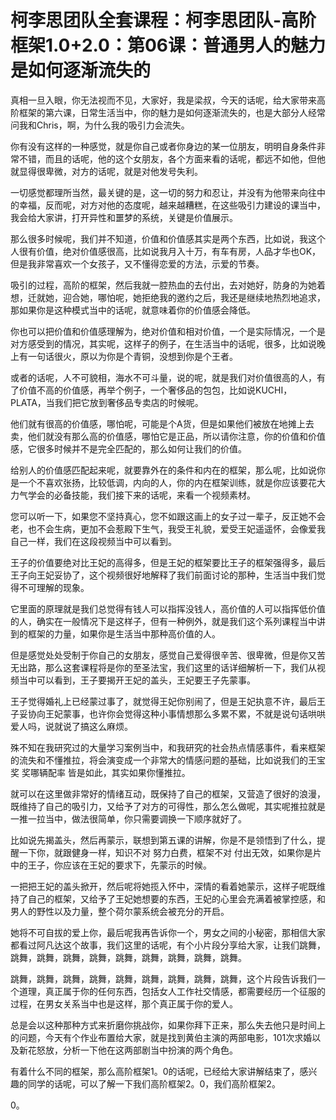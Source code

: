 # 柯李思团队全套课程：柯李思团队-高阶框架1.0+2.0：第06课：普通男人的魅力是如何逐渐流失的

真相一旦入眼，你无法视而不见，大家好，我是梁叔，今天的话呢，给大家带来高阶框架的第六课，日常生活当中，你的魅力是如何逐渐流失的，也是大部分人经常问我和Chris，啊，为什么我的吸引力会流失。

你有没有这样的一种感觉，就是你自己或者你身边的某一位朋友，明明自身条件非常不错，而且的话呢，他的这个女朋友，各个方面来看的话呢，都远不如他，但他就显得很卑微，对方的话呢，就是对他发号失利。

一切感觉都理所当然，最关键的是，这一切的努力和忍让，并没有为他带来向往中的幸福，反而呢，对方对他的态度呢，越来越糟糕，在这些吸引力建设的课当中，我会给大家讲，打开异性和噩梦的系统，关键是价值展示。

那么很多时候呢，我们并不知道，价值和价值感其实是两个东西，比如说，我这个人很有价值，绝对价值感很高，比如说我月入十万，有车有房，人品才华也OK，但是我非常喜欢一个女孩子，又不懂得恋爱的方法，示爱的节奏。

吸引的过程，高阶的框架，然后我就一腔热血的去付出，去对她好，防身的为她着想，迁就她，迎合她，哪怕呢，她拒绝我的邀约之后，我还是继续地热烈地追求，那如果你是这种模式当中的话呢，就意味着你的价值感会降低。

你也可以把价值和价值感理解为，绝对价值和相对价值，一个是实际情况，一个是对方感受到的情况，其实呢，这样子的例子，在生活当中的话呢，很多，比如说晚上有一句话很火，原以为你是个青铜，没想到你是个王者。

或者的话呢，人不可貌相，海水不可斗量，说的呢，就是我们对价值很高的人，有了价值不高的价值感，再举个例子，一个奢侈品的包包，比如说KUCHI，PLATA，当我们把它放到奢侈品专卖店的时候呢。

他们就有很高的价值感，哪怕呢，可能是个A货，但是如果他们被放在地摊上去卖，他们就没有那么高的价值感，哪怕它是正品，所以请你注意，你的价值和价值感，它很多时候并不是完全匹配的，那么如何让我们的价值。

给别人的价值感匹配起来呢，就要靠外在的条件和内在的框架，那么呢，比如说你是一个不喜欢张扬，比较低调，内向的人，你的内在框架训练，就是你应该要花大力气学会的必备技能，我们接下来的话呢，来看一个视频素材。

您可以听一下，如果您不坚持真心，您不如跟这画上的女子过一辈子，反正她不会老，也不会生病，更加不会惹殿下生气，我受王礼貌，爱受王妃遥遥怀，会像爱我自己一样，我们在这段视频当中可以看到。

王子的价值要绝对比王妃的高得多，但是王妃的框架要比王子的框架强得多，最后王子向王妃妥协了，这个视频很好地解释了我们前面讨论的那种，生活当中我们觉得不可理解的现象。

它里面的原理就是我们总觉得有钱人可以指挥没钱人，高价值的人可以指挥低价值的人，确实在一般情况下是这样子，但有一种例外，就是我们这个系列课程当中讲到的框架的力量，如果你是生活当中那种高价值的人。

但是感觉处处受制于你自己的女朋友，感觉自己爱得很辛苦、很卑微，但是你又苦无出路，那么这套课程将是你的至圣法宝，我们这里的话详细解析一下，我们从视频当中可以看到，王子要揭开王妃的盖头，王妃要王子先蒙事。

王子觉得婚礼上已经蒙过事了，就觉得王妃你别闹了，但是王妃执意不许，最后王子妥协向王妃蒙事，也许你会觉得这种小事情想那么多累不累，不就是说句话哄哄爱人吗，说就说了搞这么麻烦。

殊不知在我研究过的大量学习案例当中，和我研究的社会热点情感事件，看来框架的流失和不懂推拉，将会演变成一个非常大的情感问题的基础，比如说我们的王宝奖 奖哪辆配率 皆是如此，其实如果你懂推拉。

就可以在这里做非常好的情绪互动，既保持了自己的框架，又营造了很好的浪漫，既维持了自己的吸引力，又给予了对方的可得性，那么怎么做呢，其实呢推拉就是一推一拉当中，做法很简单，你只需要调换一下顺序就好了。

比如说先揭盖头，然后再蒙示，联想到第五课的讲解，你是不是领悟到了什么，提醒一下你，就跟健身一样，知识不对 努力白费，框架不对 付出无效，如果你是片中的王子，你应该在王妃的要求下，先蒙示的时候。

一把把王妃的盖头掀开，然后呢将她揽入怀中，深情的看着她蒙示，这样子呢既维持了自己的框架，又给予了王妃她想要的东西，王妃的心里会充满着被掌控感，和男人的野性以及力量，整个荷尔蒙系统会被充分的开启。

她将不可自拔的爱上你，最后呢我再告诉你一个，男女之间的小秘密，那相信大家都看过阿凡达这个故事，我们这里的话呢，有个小片段分享给大家，让我们跳舞，跳舞，跳舞，跳舞，跳舞，跳舞，跳舞，跳舞，跳舞，跳舞。

跳舞，跳舞，跳舞，跳舞，跳舞，跳舞，跳舞，跳舞，跳舞，这个片段告诉我们一个道理，真正属于你的任何东西，包括女人工作社交情感，都需要经历一个征服的过程，在男女关系当中也是这样，那个真正属于你的爱人。

总是会以这种那种方式来折磨你挑战你，如果你拜下正来，那么失去他只是时间上的问题，今天有个作业布置给大家，就是找到黄伯主演的两部电影，101次求婚以及新花怒放，分析一下他在这两部剧当中扮演的两个角色。

有着什么不同的框架，那么高阶框架1。0的话呢，已经给大家讲解结束了，感兴趣的同学的话呢，可以了解一下我们高阶框架2。0，我们高阶框架2。

0。